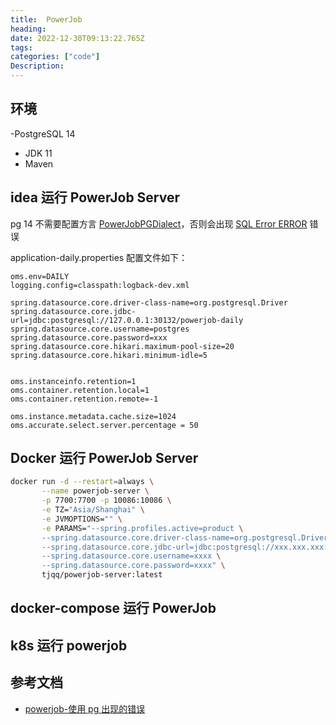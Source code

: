 ```yaml
---
title:  PowerJob
heading:  
date: 2022-12-30T09:13:22.765Z
tags: 
categories: ["code"]
Description:  
---
```

## 环境
-PostgreSQL 14
- JDK 11
- Maven 
 

## idea 运行 PowerJob Server

pg 14 不需要配置方言 [PowerJobPGDialect](https://www.yuque.com/powerjob/guidence/problem#DYCZ9)，否则会出现 [SQL Error ERROR](https://github.com/PowerJob/PowerJob/issues/509) 错误


application-daily.properties 配置文件如下：
```properties
oms.env=DAILY
logging.config=classpath:logback-dev.xml

spring.datasource.core.driver-class-name=org.postgresql.Driver
spring.datasource.core.jdbc-url=jdbc:postgresql://127.0.0.1:30132/powerjob-daily
spring.datasource.core.username=postgres
spring.datasource.core.password=xxx
spring.datasource.core.hikari.maximum-pool-size=20
spring.datasource.core.hikari.minimum-idle=5


oms.instanceinfo.retention=1
oms.container.retention.local=1
oms.container.retention.remote=-1

oms.instance.metadata.cache.size=1024
oms.accurate.select.server.percentage = 50

```

## Docker 运行 PowerJob Server

```bash
docker run -d --restart=always \
       --name powerjob-server \
       -p 7700:7700 -p 10086:10086 \
       -e TZ="Asia/Shanghai" \
       -e JVMOPTIONS="" \
       -e PARAMS="--spring.profiles.active=product \
       --spring.datasource.core.driver-class-name=org.postgresql.Driver \
       --spring.datasource.core.jdbc-url=jdbc:postgresql://xxx.xxx.xxx:3306/powerjob-daily \
       --spring.datasource.core.username=xxxx \
       --spring.datasource.core.password=xxxx" \
       tjqq/powerjob-server:latest
```

## docker-compose 运行 PowerJob



## k8s 运行 powerjob



## 参考文档
- [powerjob-使用 pg 出现的错误](https://github.com/PowerJob/PowerJob/issues/153#issuecomment-812771783)
